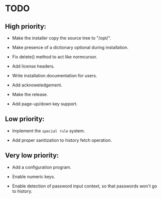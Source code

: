 # TODO

## High priority:

- Make the installer copy the source tree to "/opt/".

- Make presence of a dictionary optional during installation.

- Fix delete() method to act like normcursor.

- Add license headers.

- Write installation documentation for users.

- Add acknoweledgement.

- Make the release.

- Add page-up/down key support.


## Low priority:

- Implement the `special rule` system.

- Add proper sanitization to history fetch operation.


## Very low priority:

- Add a configuration program.

- Enable numeric keys.

- Enable detection of password input context,
  so that passwords won't go to history.

